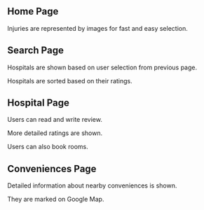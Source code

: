 ## Home Page
Injuries are represented by images for fast and easy selection.
## Search Page
Hospitals are shown based on user selection from previous page.

Hospitals are sorted based on their ratings.
## Hospital Page
Users can read and write review.

More detailed ratings are shown.

Users can also book rooms.
## Conveniences Page
Detailed information about nearby conveniences is shown.

They are marked on Google Map.
